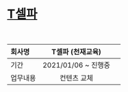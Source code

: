# [T셀파](http://e.tsherpa.co.kr/main/main.aspx)

<br>
  
| 회사명         | T셀파 (천재교육)                    ||
| :------------ | :-----------: | -------------------: |
| 기간           | 2021/01/06 ~ 진행중                ||
| 업무내용       | 컨텐츠 교체    |                      |

